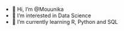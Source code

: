 - 👋 Hi, I’m @Mouunika
- 👀 I’m interested in Data Science
- 🌱 I’m currently learning R, Python and SQL


<!---
Mouunika/Mouunika is a ✨ special ✨ repository because its `README.md` (this file) appears on your GitHub profile.
You can click the Preview link to take a look at your changes.
--->
